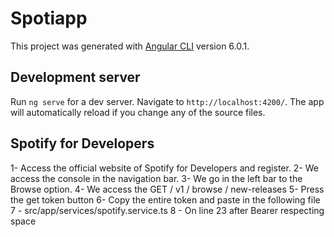# Spotiapp

This project was generated with [Angular CLI](https://github.com/angular/angular-cli) version 6.0.1.

## Development server

Run `ng serve` for a dev server. Navigate to `http://localhost:4200/`. The app will automatically reload if you change any of the source files.

## Spotify for Developers

1- Access the official website of Spotify for Developers and register.
2- We access the console in the navigation bar.
3- We go in the left bar to the Browse option.
4- We access the GET  / v1 / browse / new-releases
5- Press the get token button
6- Copy the entire token and paste in the following file
7 - src/app/services/spotify.service.ts 
8 - On line 23 after Bearer respecting space
